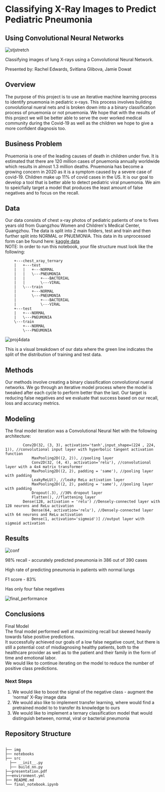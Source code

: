 # Classifying X-Ray Images to Predict Pediatric Pneumonia  
## Using Convolutional Neural Networks  
![stjstretch](./img/stjstretch.JPG)

Classifying images of lung X-rays using a Convolutional Neural Network.


Presented by: Rachel Edwards, Svitlana Glibova, Jamie Dowat

## Overview
The purpose of this project is to use an iterative machine learning process to identify pnuemonia in pediatric x-rays. This process involves building convolutional nueral nets and is broken down into a a binary classification process of pnuemonia or not pnuemonia. We hope that with the results of this project we will be better able to serve the over worked medical community during the Covid-19 as well as the children we hope to give a more confident diagnosis too.


## Business Problem
Pnuemonia is one of the leading causes of death in children under five. It is estimated that there are 120 million cases of pnuemonia annually worldwide which results in almost 1.3 million deaths. Pnuemonia has become a growing concern in 2020 as it is a symptom caused by a severe case of covid-19. Children make up 11% of covid cases in the US. It is our goal to develop a tool that is better able to detect pediatric viral pnuemonia. We aim to speicfially target a model that produces the least amount of false negatives and to focus on the recall.

## Data
Our data consists of chest x-ray photos of pediatric patients of one to fives years old from Guangzhou Women and Children's Medical Center, Guangzhou. The data is split into 2 main folders, test and train and then further split into NORMAL or PNUEMONIA. This data in its unprocessed form can be found here: [kaggle data](https://www.kaggle.com/paultimothymooney/chest-xray-pneumonia)  
NOTE: In order to run this notebook, your file structure must look like the following:  
~~~
    +---chest_xray_ternary  
    |   +---test  
    |   |   +---NORMAL  
    |   |   \---PNEUMONIA
    |   |       +---BACTERIAL
    |   |       \---VIRAL
    |   \---train
    |       +---NORMAL
    |       \---PNEUMONIA
    |           +---BACTERIAL
    |           \---VIRAL
    +---test
    |   +---NORMAL
    |   \---PNEUMONIA
    \---train
        +---NORMAL
        \---PNEUMONIA
~~~ 

![proj4data](./img/proj4data.JPG)

This is a visual breakdown of our data where the green line indicates the split of the distribution of training and test data.

## Methods
Our methods involve creating a binary classification convolutional nueral networks. We go through an iterative model process where the model is tweaked after each cycle to perform better than the last. Our target is reducing false negatives and we evaluate that success based on our recall, loss and accuracy metrics. 

## Modeling  
The final model iteration was a Convolutional Neural Net with the following architecture:  
~~~
	    Conv2D(32, (3, 3), activation='tanh',input_shape=(224 , 224, 1)), //convolutional input layer with hyperbolic tangent activation function
            MaxPooling2D((2, 2)), //pooling layer
            Conv2D(32, (4, 4), activation='relu'), //convolutional layer with a 4x4 matrix transformer
            MaxPooling2D((2, 2), padding = 'same'), //pooling layer with padding
            LeakyReLU(), //leaky ReLu activation layer
            MaxPooling2D((2, 2), padding = 'same'), //pooling layer with padding
            Dropout(.3), //30% dropout layer 
            Flatten(), //flattening layer
	    Dense(128, activation = 'relu') //Densely-connected layer with 128 neurons and ReLu activation
            Dense(64, activation='relu'), //Densely-connected layer with 64 neurons and ReLu activation
            Dense(1, activation='sigmoid')] //output layer with sigmoid activation  
~~~
  
## Results
![conf](./img/conf.JPG)

98% recall - accurately predicted pneumonia in 386 out of 390 cases

High rate of predicting pneumonia in patients with normal lungs

F1 score - 83%

Has only four false negatives

![final_performance](./img/final_model_performance.png)


## Conclusions
Final Model  
The final model performed well at maximizing recall but skewed heavily towards false positive predictions.  
It successfully achieved our goals of a low false negative count, but there is still a potential cost of misdiagnosing healthy patients, both to the healthcare provider as well as to the patient and their family in the form of time and emotional labor.  
We would like to continue iterating on the model to reduce the number of positive class predictions.  
 

### Next Steps
 1. We would like to boost the signal of the negative class - augment the ‘normal’ X-Ray image data
 2. We would also like to implement transfer learning, where would find a pretrained model to to transfer its knowledge to ours
 3. We would like to implement a ternary classification model that would distinguish between, normal, viral or bacterial pneumonia

## Repository Structure
```

├── img
├── notebooks
├── src
  ├── __init__.py
  ├── build_nn.py
├──presentation.pdf
├──environment.yml
├── README.md
└── final_notebook.ipynb
